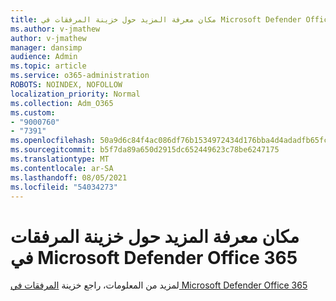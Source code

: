 ```yaml
---
title: مكان معرفة المزيد حول خزينة المرفقات في Microsoft Defender Office 365
ms.author: v-jmathew
author: v-jmathew
manager: dansimp
audience: Admin
ms.topic: article
ms.service: o365-administration
ROBOTS: NOINDEX, NOFOLLOW
localization_priority: Normal
ms.collection: Adm_O365
ms.custom:
- "9000760"
- "7391"
ms.openlocfilehash: 50a9d6c84f4ac086df76b1534972434d176bba4d4adadfb65fc2ca97da028c0b
ms.sourcegitcommit: b5f7da89a650d2915dc652449623c78be6247175
ms.translationtype: MT
ms.contentlocale: ar-SA
ms.lasthandoff: 08/05/2021
ms.locfileid: "54034273"
---
```

# <a name="where-to-learn-more-about-safe-attachment-policies-in-microsoft-defender-for-office-365"></a>مكان معرفة المزيد حول خزينة المرفقات في Microsoft Defender Office 365

لمزيد من المعلومات، راجع خزينة [المرفقات في Microsoft Defender Office 365](https://go.microsoft.com/fwlink/?linkid=2092213)
